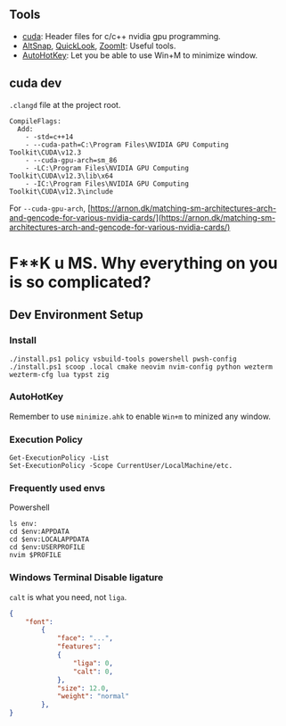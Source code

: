 Tools
-----

+ [cuda](https://docs.nvidia.com/cuda/cuda-installation-guide-microsoft-windows/contents.html): Header files for c/c++ nvidia gpu programming.
+ [AltSnap](https://github.com/RamonUnch/AltSnap/releases), [QuickLook](https://github.com/QL-Win/QuickLook/releases), [ZoomIt](https://learn.microsoft.com/en-us/sysinternals/downloads/zoomit): Useful tools.
+ [AutoHotKey](https://www.autohotkey.com/): Let you be able to use Win+M to minimize window.

cuda dev
--------
`.clangd` file at the project root.

```
CompileFlags:
  Add:
    - -std=c++14
    - --cuda-path=C:\Program Files\NVIDIA GPU Computing Toolkit\CUDA\v12.3
    - --cuda-gpu-arch=sm_86
    - -LC:\Program Files\NVIDIA GPU Computing Toolkit\CUDA\v12.3\lib\x64
    - -IC:\Program Files\NVIDIA GPU Computing Toolkit\CUDA\v12.3\include
```

For `--cuda-gpu-arch`, 
[https://arnon.dk/matching-sm-architectures-arch-and-gencode-for-various-nvidia-cards/](https://arnon.dk/matching-sm-architectures-arch-and-gencode-for-various-nvidia-cards/)

# F**K u MS. Why everything on you is so complicated?

Dev Environment Setup
-------------------------

### Install

```console
./install.ps1 policy vsbuild-tools powershell pwsh-config
./install.ps1 scoop .local cmake neovim nvim-config python wezterm wezterm-cfg lua typst zig
```

### AutoHotKey

Remember to use `minimize.ahk` to enable `Win+m` to minized any window.


### Execution Policy

```console
Get-ExecutionPolicy -List
Set-ExecutionPolicy -Scope CurrentUser/LocalMachine/etc.
```

### Frequently used envs

Powershell

```console
ls env:
cd $env:APPDATA
cd $env:LOCALAPPDATA
cd $env:USERPROFILE
nvim $PROFILE
```

### Windows Terminal Disable ligature

`calt` is what you need, not `liga`.

```json
{
    "font":
        {
            "face": "...",
            "features":
            {
                "liga": 0,
                "calt": 0,
            },
            "size": 12.0,
            "weight": "normal"
        },
}
```

